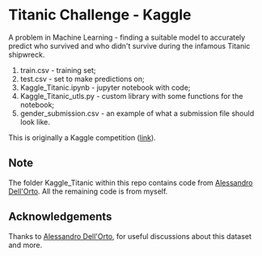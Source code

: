 # Titanic Challenge - Kaggle

A problem in Machine Learning - finding a suitable model to accurately predict who survived and who didn't survive during the infamous Titanic shipwreck.

1. train.csv - training set;
2. test.csv - set to make predictions on;
3. Kaggle_Titanic.ipynb - jupyter notebook with code;
4. Kaggle_Titanic_utls.py - custom library with some functions for the notebook;
5. gender_submission.csv - an example of what a submission file should look like. 

This is originally a Kaggle competition ([link](https://www.kaggle.com/c/titanic/overview)).

## Note
The folder Kaggle_Titanic within this repo contains code from [Alessandro Dell'Orto](https://github.com/lept1). All the remaining code is from myself.

## Acknowledgements
Thanks to [Alessandro Dell'Orto](https://github.com/lept1), for useful discussions about this dataset and more.
